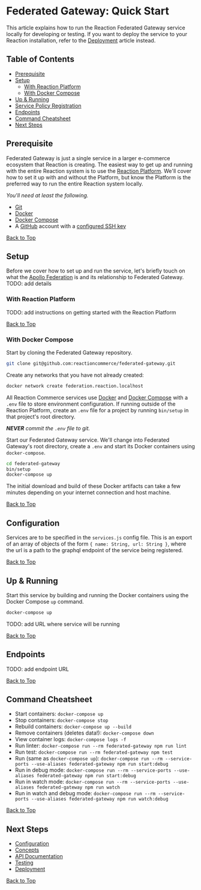 # Federated Gateway: Quick Start

This article explains how to run the Reaction Federated Gateway service locally for developing or testing. If you want to deploy the service to your Reaction installation, refer to the [Deployment](deployment.md) article instead.

## Table of Contents
- [Prerequisite](#prerequisite)
- [Setup](#setup)
  - [With Reaction Platform](#with-reaction-platform)
  - [With Docker Compose](#with-docker-compose)
- [Up & Running](#up--running)
- [Service Policy Registration](#service-policy-registration)
- [Endpoints](#endpoints)
- [Command Cheatsheet](#command-cheatsheet)
- [Next Steps](#next-steps)

## Prerequisite
Federated Gateway is just a single service in a larger e-commerce ecosystem that Reaction is creating. The easiest way to get up and running with the entire Reaction system is to use the [Reaction Platform][platform]. We'll cover how to set it up with and without the Platform, but know the Platform is the preferred way to run the entire Reaction system locally.

_You'll need at least the following._
* [Git][git]
* [Docker][docker]
* [Docker Compose][docker-compose]
* A [GitHub][github] account with a [configured SSH key][github-keys]

[Back to Top][top]

## Setup
Before we cover how to set up and run the service, let's briefly touch on what the [Apollo Federation][apollo-federation] is and its relationship to Federated Gateway. TODO: add details

### With Reaction Platform
TODO: add instructions on getting started with the Reaction Platform

[Back to Top][top]

### With Docker Compose
Start by cloning the Federated Gateway repository.

```sh
git clone git@github.com:reactioncommerce/federated-gateway.git
```

Create any networks that you have not already created:

```sh
docker network create federation.reaction.localhost
```

All Reaction Commerce services use [Docker][docker] and [Docker Compose][docker-compose] with a `.env` file to store environment configuration. If running outside of the Reaction Platform, create an `.env` file for a project by running `bin/setup` in that project's root directory.

_**NEVER** commit the `.env` file to git._

Start our Federated Gateway service. We'll change into Federated Gateway's root directory, create a `.env` and start its Docker containers using `docker-compose`.

```sh
cd federated-gateway
bin/setup
docker-compose up
```

The initial download and build of these Docker artifacts can take a few minutes depending on your internet connection and host machine.

[Back to Top][top]

## Configuration

Services are to be specified in the `services.js` config file.
This is an export of an array of objects of the form `{ name: String, url: String }`, where the url is a path to the graphql endpoint of the service being registered.

[Back to Top][top]

## Up & Running

Start this service by building and running the Docker containers using the Docker Compose `up` command.

```sh
docker-compose up
```
TODO: add URL where service will be running

[Back to Top][top]

## Endpoints

TODO: add endpoint URL

[Back to Top][top]

## Command Cheatsheet

- Start containers: `docker-compose up`
- Stop containers: `docker-compose stop`
- Rebuild containers: `docker-compose up --build`
- Remove containers (deletes data!): `docker-compose down`
- View container logs: `docker-compose logs -f`
- Run linter: `docker-compose run --rm federated-gateway npm run lint`
- Run test: `docker-compose run --rm federated-gateway npm test`
- Run (same as `docker-compose up`): `docker-compose run --rm --service-ports --use-aliases federated-gateway npm run start:debug`
- Run in debug mode: `docker-compose run --rm --service-ports --use-aliases federated-gateway npm run start:debug`
- Run in watch mode: `docker-compose run --rm --service-ports --use-aliases federated-gateway npm run watch`
- Run in watch and debug mode: `docker-compose run --rm --service-ports --use-aliases federated-gateway npm run watch:debug`

[Back to Top][top]

## Next Steps

- [Configuration](configuration.md)
- [Concepts](concepts.md)
- [API Documentation](api.md)
- [Testing](testing.md)
- [Deployment](deployment.md)

[Back to Top][top]

[top]: #Federated-gateway-quick-start
[reaction]: https://github.com/reactioncommerce/reaction
[platform]: https://github.com/reactioncommerce/reaction-platform
[apollo-federation]: https://www.apollographql.com/docs/apollo-server/federation/introduction
[git]: https://git-scm.com/
[docker]: https://www.docker.com/get-started
[docker-compose]: https://docs.docker.com/compose/install/
[github]: https://github.com/
[github-keys]: https://github.com/settings/keys
